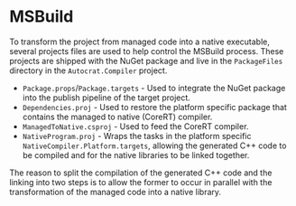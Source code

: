 # MSBuild

To transform the project from managed code into a native executable, several
projects files are used to help control the MSBuild process. These projects are
shipped with the NuGet package and live in the `PackageFiles` directory in the
`Autocrat.Compiler` project.

+ `Package.props`/`Package.targets` - Used to integrate the NuGet package into
  the publish pipeline of the target project.
+ `Dependencies.proj` - Used to restore the platform specific package that
  contains the managed to native (CoreRT) compiler.
+ `ManagedToNative.csproj` - Used to feed the CoreRT compiler.
+ `NativeProgram.proj` - Wraps the tasks in the platform specific
  `NativeCompiler.Platform.targets`, allowing the generated C++ code to be
  compiled and for the native libraries to be linked together.

The reason to split the compilation of the generated C++ code and the linking
into two steps is to allow the former to occur in parallel with the
transformation of the managed code into a native library.
